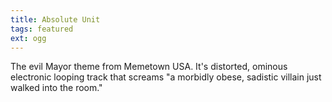 ```yaml
---
title: Absolute Unit
tags: featured
ext: ogg
---
```

The evil Mayor theme from Memetown USA. It's distorted, ominous electronic looping track that screams "a morbidly obese, sadistic villain just walked into the room."